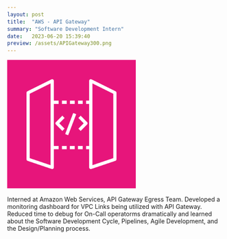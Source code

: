 ```yaml
---
layout: post
title:  "AWS - API Gateway"
summary: "Software Development Intern"
date:   2023-06-20 15:39:40
preview: /assets/APIGateway300.png
---
```


![Picture 1](/assets/APIGateway300.png)

Interned at Amazon Web Services, API Gateway Egress Team. Developed a monitoring dashboard for VPC Links being utilized with API Gateway. Reduced time to debug for On-Call operatorms dramatically and learned about the Software Development Cycle, Pipelines, Agile Development, and the Design/Planning process.
